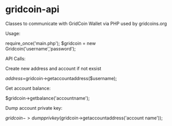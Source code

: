 # gridcoin-api
Classes to communicate with GridCoin Wallet via PHP used by gridcoins.org

Usage:

require_once('main.php');
$gridcoin = new Gridcoin('username','password');


API Calls:

Create new address and account if not exsist

$address =$gridcoin->getaccountaddress($username);

Get account balance:

$gridcoin->getbalance('accountname');

Dump account private key:

$gridcoin->dumpprivkey($gridcoin->getaccountaddress('account name'));
